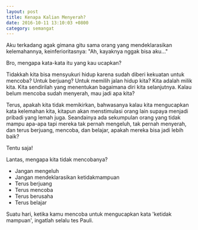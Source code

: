 ```yaml
---
layout: post
title: Kenapa Kalian Menyerah?
date: 2016-10-11 13:10:03 +0800
category: semangat
---
```


Aku terkadang agak gimana gitu sama orang yang mendeklarasikan kelemahannya, keinferioritasnya: "Ah, kayaknya nggak bisa aku..."

Bro, mengapa kata-kata itu yang kau ucapkan?

<!-- more -->

Tidakkah kita bisa mensyukuri hidup karena sudah diberi kekuatan untuk mencoba? Untuk berjuang? Untuk memilih jalan hidup kita? Kita adalah milik kita. Kita sendirilah yang menentukan bagaimana diri kita selanjutnya. Kalau belum mencoba sudah menyerah, mau jadi apa kita?

Terus, apakah kita tidak memikirkan, bahwasanya kalau kita mengucapkan kata kelemahan kita, kitapun akan menstimulasi orang lain supaya menjadi pribadi yang lemah juga. Seandainya ada sekumpulan orang yang tidak mampu apa-apa tapi mereka tak pernah mengeluh, tak pernah menyerah, dan terus berjuang, mencoba, dan belajar, apakah mereka bisa jadi lebih baik?

Tentu saja!

Lantas, mengapa kita tidak mencobanya?

* Jangan mengeluh
* Jangan mendeklarasikan ketidakmampuan
* Terus berjuang
* Terus mencoba
* Terus berusaha
* Terus belajar

Suatu hari, ketika kamu mencoba untuk mengucapkan kata 'ketidak mampuan', ingatlah selalu tes Pauli.
